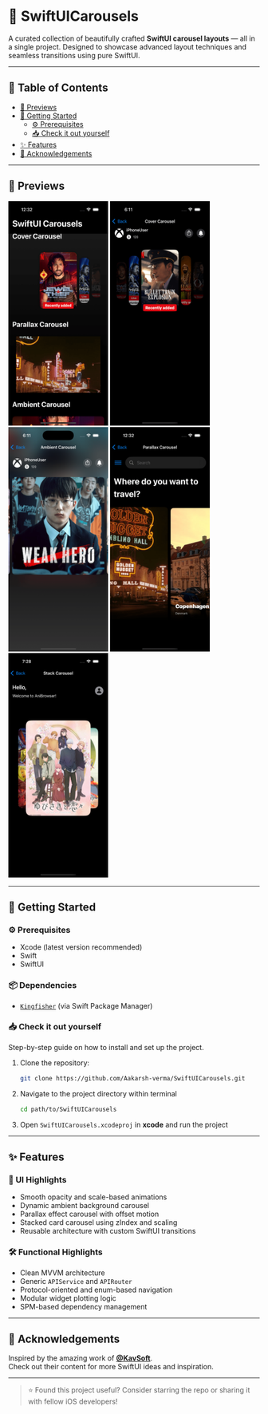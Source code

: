 # 🎠 SwiftUICarousels

A curated collection of beautifully crafted **SwiftUI carousel layouts** — all in a single project. Designed to showcase advanced layout techniques and seamless transitions using pure SwiftUI.

---

## 📑 Table of Contents

- [📸 Previews](#-previews)
- [🚀 Getting Started](#-getting-started)
  - [⚙️ Prerequisites](#️-prerequisites)
  - [📥 Check it out yourself](#check-it-out-yourself)
- [✨ Features](#-features)
- [🙏 Acknowledgements](#-acknowledgements)

---

## 📸 Previews

<p align="left">
  <img src="Assets/home.png" alt="Home" width="200" height="450" />
  <img src="Assets/cover.png" alt="Cover" width="200" height="450" />
  <img src="Assets/ambient.png" alt="Ambient" width="200" height="450" />
  <img src="Assets/parallax.png" alt="Parallax" width="200" height="450" />
  <img src="Assets/stack.png" alt="Stack" width="200" height="450" />
</p>

---

## 🚀 Getting Started

### ⚙️ Prerequisites

- Xcode (latest version recommended)
- Swift
- SwiftUI

### 📦 Dependencies

- [`Kingfisher`](https://github.com/onevcat/Kingfisher) (via Swift Package Manager)

### 📥 Check it out yourself

Step-by-step guide on how to install and set up the project.

1. Clone the repository:

   ```bash
   git clone https://github.com/Aakarsh-verma/SwiftUICarousels.git
   ```

2. Navigate to the project directory within terminal

   ```bash
   cd path/to/SwiftUICarousels
   ```

4. Open `SwiftUICarousels.xcodeproj` in **xcode** and run the project

---

## ✨ Features

### 🎨 UI Highlights

- Smooth opacity and scale-based animations
- Dynamic ambient background carousel
- Parallax effect carousel with offset motion
- Stacked card carousel using zIndex and scaling
- Reusable architecture with custom SwiftUI transitions

### 🛠 Functional Highlights

- Clean MVVM architecture
- Generic `APIService` and `APIRouter`
- Protocol-oriented and enum-based navigation
- Modular widget plotting logic
- SPM-based dependency management

---

## 🙏 Acknowledgements

Inspired by the amazing work of [**@KavSoft**](https://www.youtube.com/@Kavsoft/videos).  
Check out their content for more SwiftUI ideas and inspiration.

---

> ⭐ Found this project useful? Consider starring the repo or sharing it with fellow iOS developers!
